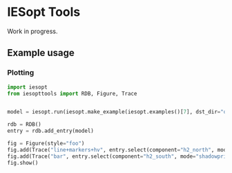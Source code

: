 # IESopt Tools

Work in progress.

## Example usage

### Plotting

```python
import iesopt
from iesopttools import RDB, Figure, Trace


model = iesopt.run(iesopt.make_example(iesopt.examples()[7], dst_dir="opt"))

rdb = RDB()
entry = rdb.add_entry(model)

fig = Figure(style="foo")
fig.add(Trace("line+markers+hv", entry.select(component="h2_north", mode="shadowprice"), name="North", sign=-1.0))
fig.add(Trace("bar", entry.select(component="h2_south", mode="shadowprice"), name="South", sign=-1.0))
fig.show()
```
